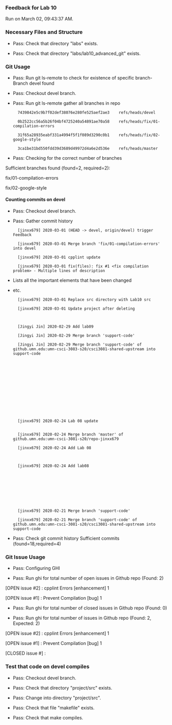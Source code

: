 ### Feedback for Lab 10

Run on March 02, 09:43:37 AM.


### Necessary Files and Structure

+ Pass: Check that directory "labs" exists.

+ Pass: Check that directory "labs/lab10_advanced_git" exists.


### Git Usage

+ Pass: Run git ls-remote to check for existence of specific branch- Branch devel found

+ Pass: Checkout devel branch.



+ Pass: Run git ls-remote gather all branches in repo

		7439842e5c9b7f02def38076e280fe525aef2ae3	refs/heads/devel

		0b2522cc56a5b26f04bf4725240a54891ae70a58	refs/heads/fix/01-compilation-errors

		31f65a28935eabf331a4994f5f1f089d3290c0b1	refs/heads/fix/02-google-style

		3ca1be31bd550fdd39d3689d49972d4a6e2d536e	refs/heads/master



+ Pass: Checking for the correct number of branches

Sufficient branches found (found=2, required=2):

fix/01-compilation-errors

fix/02-google-style


#### Counting commits on devel

+ Pass: Checkout devel branch.



+ Pass: Gather commit history

		[jinxx679] 2020-03-01 (HEAD -> devel, origin/devel) trigger Feedback 

		[jinxx679] 2020-03-01 Merge branch 'fix/01-compilation-errors' into devel 

		[jinxx679] 2020-03-01 cpplint update 

		[jinxx679] 2020-03-01 fix(files): fix #1 <fix compilation problem> - Multiple lines of description
- Lists all the important elements that have been changed
- etc.


		[jinxx679] 2020-03-01 Replace src directory with Lab10 src 

		[jinxx679] 2020-03-01 Update project after deleting 



		[Jingyi Jin] 2020-02-29 Add lab09 

		[Jingyi Jin] 2020-02-29 Merge branch 'support-code' 

		[Jingyi Jin] 2020-02-29 Merge branch 'support-code' of github.umn.edu:umn-csci-3083-s20/csci3081-shared-upstream into support-code 














		[jinxx679] 2020-02-24 Lab 08 update 


		[jinxx679] 2020-02-24 Merge branch 'master' of github.umn.edu:umn-csci-3081-s20/repo-jinxx679 

		[jinxx679] 2020-02-24 Add Lab 08 



		[jinxx679] 2020-02-24 Add lab08 









		[jinxx679] 2020-02-21 Merge branch 'support-code' 

		[jinxx679] 2020-02-21 Merge branch 'support-code' of github.umn.edu:umn-csci-3081-s20/csci3081-shared-upstream into support-code 





+ Pass: Check git commit history
Sufficient commits (found=18,required=4)


### Git Issue Usage

+ Pass: Configuring GHI

+ Pass: Run ghi for total number of open issues in Github repo (Found: 2)

[OPEN issue #2] :  cpplint Errors [enhancement] 1

[OPEN issue #1] :  Prevent Compilation [bug] 1





+ Pass: Run ghi for total number of closed issues in Github repo (Found: 0)

+ Pass: Run ghi for total number of issues in Github repo (Found: 2, Expected: 2) 

 [OPEN issue #2] :  cpplint Errors [enhancement] 1

[OPEN issue #1] :  Prevent Compilation [bug] 1

[CLOSED issue #] : 

 




### Test that code on  devel compiles

+ Pass: Checkout devel branch.



+ Pass: Check that directory "project/src" exists.

+ Pass: Change into directory "project/src".

+ Pass: Check that file "makefile" exists.

+ Pass: Check that make compiles.



